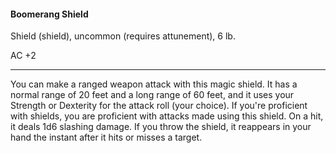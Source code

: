 #### Boomerang Shield

Shield (shield), uncommon (requires attunement), 6 lb.

AC +2

---

You can make a ranged weapon attack with this magic shield. It has a normal range of 20 feet and a long range of 60 feet, and it uses your Strength or Dexterity for the attack roll (your choice). If you're proficient with shields, you are proficient with attacks made using this shield. On a hit, it deals 1d6 slashing damage. If you throw the shield, it reappears in your hand the instant after it hits or misses a target.